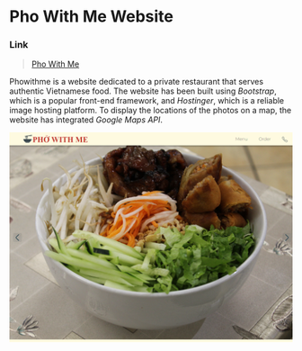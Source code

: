 # Pho With Me Website

### Link
> [Pho With Me](https://phowithme.com/)

Phowithme is a website dedicated to a private restaurant that serves authentic Vietnamese food. The website has been built using *Bootstrap*, which is a popular front-end framework, and *Hostinger*, which is a reliable image hosting platform. To display the locations of the photos on a map, the website has integrated *Google Maps API*.

![main page](/assets/images/image.png)





